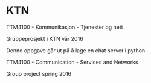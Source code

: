 # KTN
TTM4100 - Kommunikasjon - Tjenester og nett

Gruppeprosjekt i KTN vår 2016

Denne oppgave går ut på å lage en chat server i python

TTM4100 - Communication - Services and Networks

Group project spring 2016
